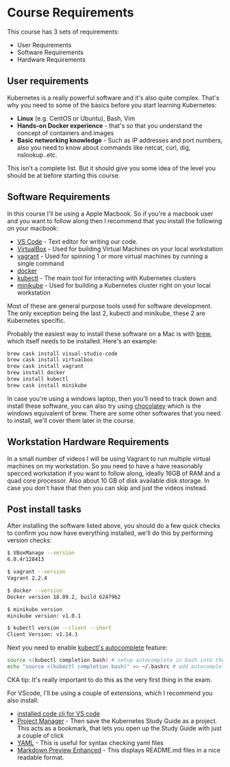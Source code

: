 # Course Requirements

This course has 3 sets of requirements:

- User Requirements
- Software Requirements
- Hardware Requirements

## User requirements

Kubernetes is a really powerful software and it's also quite complex. That's why you need to some of the basics before you start learning Kubernetes:

- **Linux** (e.g. CentOS or Ubuntu), Bash, Vim
- **Hands-on Docker experience** - that's so that you understand the concept of containers and images
- **Basic networking knowledge** -  Such as IP addresses and port numbers, also you need to know about commands like netcat, curl, dig, nslookup..etc.

This isn't a complete list. But it should give you some idea of the level you should be at before starting this course.

## Software Requirements

In this course I'll be using a Apple Macbook. So if you're a macbook user and you want to follow along then I recommend that you install the following on your macbook:

- [VS Code](https://code.visualstudio.com/) - Text editor for writing our code. 
- [VirtualBox](https://www.virtualbox.org/wiki/Downloads) - Used for building Virtual Machines on your local workstation
- [vagrant](https://www.vagrantup.com/downloads.html) - Used for spinning 1 or more virtual machines by running a single command
- [docker](https://www.docker.com/get-started)
- [kubectl](https://kubernetes.io/docs/tasks/tools/install-kubectl/) - The main tool for interacting with Kubernetes clusters
- [minikube](https://kubernetes.io/docs/tasks/tools/install-minikube/) - Used for building a Kubernetes cluster right on your local workstation

Most of these are general purpose tools used for software development. The only exception being the last 2, kubectl and minikube, these 2 are Kubernetes specific.

Probably the easiest way to install these software on a Mac is with [brew](https://brew.sh/), which itself needs to be installed. Here's an example:

```bash
brew cask install visual-studio-code
brew cask install virtualbox
brew cask install vagrant
brew install docker
brew install kubectl
brew cask install minikube
```

In case you're using a windows laptop, then you'll need to track down and install these software, you can also try using [chocolatey](https://chocolatey.org/) which is the windows equivalent of brew. There are some other softwares that you need to install, we'll cover them later in the course.

## Workstation Hardware Requirements

In a small number of videos I will be using Vagrant to run multiple virtual machines on my workstation. So you need to have a have reasonably specced workstation if you want to follow along, ideally 16GB of RAM and a quad core processor. Also about 10 GB of disk available disk storage. In case you don't have that then you can skip and just the videos instead.


## Post install tasks

After installing the software listed above, you should do a few quick checks to confirm you now have everything installed, we'll do this by performing version checks:

```bash
$ VBoxManage --version
6.0.4r128413

$ vagrant --version
Vagrant 2.2.4

$ docker --version
Docker version 18.09.2, build 6247962

$ minikube version
minikube version: v1.0.1

$ kubectl version --client --short
Client Version: v1.14.1
```

Next you need to enable [kubectl's autocomplete](https://kubernetes.io/docs/reference/kubectl/cheatsheet/#kubectl-autocomplete) feature:

```bash
source <(kubectl completion bash) # setup autocomplete in bash into the current shell
echo "source <(kubectl completion bash)" >> ~/.bashrc # add autocomplete permanently to your bash shell.
```

CKA tip: It's really important to do this as the very first thing in the exam. 

For VScode, I'll be using a couple of extensions, which I recommend you also install:
- [installed code cli for VS code](https://code.visualstudio.com/docs/setup/mac)
- [Project Manager](https://marketplace.visualstudio.com/items?itemName=alefragnani.project-manager) - Then save the Kubernetes Study Guide as a project. This acts as a bookmark, that lets you open up the Study Guide with just a couple of click
- [YAML](https://marketplace.visualstudio.com/items?itemName=redhat.vscode-yaml) - This is useful for syntax checking yaml files
- [Markdown Preview Enhanced](https://marketplace.visualstudio.com/items?itemName=shd101wyy.markdown-preview-enhanced) - This displays README.md files in a nice readable format.




